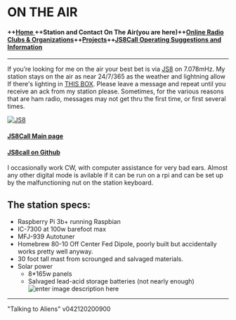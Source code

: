 # ON THE AIR

#### ++[Home ](index.md) ++Station and Contact On The Air(you are here)++[Online Radio Clubs & Organizations](hclubs.md)++[Projects](projects.md)++[JS8Call Operating Suggestions and Information](js8opsuggestions.md)
---

If you’re looking for me on the air your best bet is via  [JS8](http://js8call.com/)  on 7.078mHz. My station stays on the air as near 24/7/365 as the weather and lightning allow If there's lighting in [THIS BOX]([http://www.lightningmaps.org/?lang=en#y=34.0379;x=-88.9081;z=9;t=2;m=oss;r=0;s=15;o=0;b=68.93;d=2;dl=2;dc=0;ts=0;tr=1;](http://www.lightningmaps.org/?lang=en#y=34.0379;x=-88.9081;z=9;t=2;m=oss;r=0;s=15;o=0;b=68.93;d=2;dl=2;dc=0;ts=0;tr=1;)). Please leave a message and repeat until you receive an ack from my station please.  Sometimes, for the various reasons that are ham radio, messages may not get thru the first time, or first several times.

[![JS8](https://i.postimg.cc/sxdKgfqk/web-header-2-1024x165.png)](http://js8call.com/)

#### [JS8Call Main page](http://js8call.com/)

#### [JS8call on Github](https://github.com/jsherer/ft8call)

I occasionally work CW, with computer assistance for very bad ears. Almost any other digital mode is avilable if it can be run on a rpi and can be set up by the malfunctioning nut on the station keyboard.



## The station specs:

-   Raspberry Pi 3b+ running Raspbian
-   IC-7300 at 100w barefoot max
-   MFJ-939 Autotuner
-   Homebrew 80-10 Off Center Fed Dipole, poorly built but accidentally works pretty well anyway.
-   30 foot tall mast from scrounged and salvaged materials.  
- Solar power
	- 8*165w panels
	- Salvaged lead-acid storage batteries (not nearly enough)
    ![enter image description here](https://i.postimg.cc/hv6yxbX5/309520-1.jpg)

---
  "Talking to Aliens"
v042120200900
<!--stackedit_data:
eyJoaXN0b3J5IjpbMTUxMzAwNzM1NywtMTEwMDgxMjMwMCw4MD
U1ODI0MDJdfQ==
-->